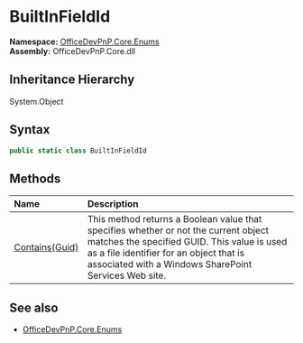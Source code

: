 # BuiltInFieldId
  

**Namespace:** [OfficeDevPnP.Core.Enums](OfficeDevPnP.Core.Enums.md)  
**Assembly:** OfficeDevPnP.Core.dll  
## Inheritance Hierarchy
System.Object  

## Syntax
```C#
public static class BuiltInFieldId
```
## Methods
|**Name**|**Description**|
|:-----|:-----|
| [Contains(Guid)](OfficeDevPnP.Core.Enums.BuiltInFieldId.bd1aa7bd.md) | This method returns a Boolean value that specifies whether or not the current object matches the specified GUID. This value is used as a file identifier for an object that is associated with a Windows SharePoint Services Web site.
## See also
- [OfficeDevPnP.Core.Enums](OfficeDevPnP.Core.Enums.md)
